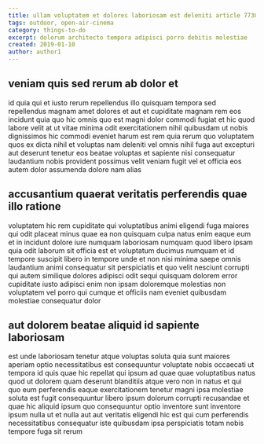 ```yaml
---
title: ullam voluptatem et dolores laboriosam est deleniti article 7730
tags: outdoor, open-air-cinema
category: things-to-do
excerpt: dolorum architecto tempora adipisci porro debitis molestiae
created: 2019-01-10
author: author1
---
```


## veniam quis sed rerum ab dolor et

id quia qui et iusto rerum repellendus illo quisquam tempora sed repellendus magnam amet dolores et aut et cupiditate magnam rem eos incidunt quia quo hic omnis quo est magni dolor commodi fugiat et hic quod labore velit at ut vitae minima odit exercitationem nihil quibusdam ut nobis dignissimos hic commodi eveniet harum est rem quia rerum quo voluptatem quos ex dicta nihil et voluptas nam deleniti vel omnis nihil fuga aut excepturi aut deserunt tenetur eos beatae voluptas et sapiente nisi consequatur laudantium nobis provident possimus velit veniam fugit vel et officia eos autem dolor assumenda dolore nam alias

## accusantium quaerat veritatis perferendis quae illo ratione

voluptatem hic rem cupiditate qui voluptatibus animi eligendi fuga maiores qui odit placeat minus quae ea non quisquam culpa natus enim eaque eum et in incidunt dolore iure numquam laboriosam numquam quod libero ipsam quia odit laborum sit officia est et voluptatum ducimus numquam et id tempore suscipit libero in tempore unde et non nisi minima saepe omnis laudantium animi consequatur sit perspiciatis et quo velit nesciunt corrupti qui autem similique dolores adipisci odit sequi quisquam dolorem error cupiditate iusto adipisci enim non ipsam doloremque molestias non voluptatem vel porro qui cumque et officiis nam eveniet quibusdam molestiae consequatur dolor

## aut dolorem beatae aliquid id sapiente laboriosam

est unde laboriosam tenetur atque voluptas soluta quia sunt maiores aperiam optio necessitatibus est consequuntur voluptate nobis occaecati ut tempora id quis quae hic repellat qui ipsum ad quae quae voluptatibus natus quod ut dolorem quam deserunt blanditiis atque vero non in natus et qui quo eum perferendis eaque exercitationem tenetur magni ipsa molestiae soluta est fugit consequuntur libero ipsum dolorum corrupti recusandae et quae hic aliquid ipsum quo consequuntur optio inventore sunt inventore ipsum nulla ut et nulla aut aut veritatis eligendi hic est qui cum perferendis necessitatibus consequatur iste quibusdam ipsa perspiciatis totam nobis tempore fuga sit rerum
